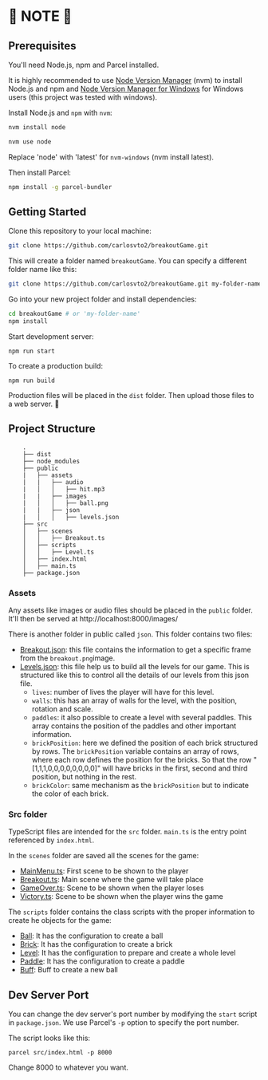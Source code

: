 # 🚨 NOTE 🚨
## Prerequisites

You'll need Node.js, npm and Parcel installed.

It is highly recommended to use [Node Version Manager](https://github.com/nvm-sh/nvm) (nvm) to install Node.js and npm and [Node Version Manager for Windows](https://github.com/coreybutler/nvm-windows) for Windows users (this project was tested with windows).

Install Node.js and `npm` with `nvm`:

```bash
nvm install node

nvm use node
```

Replace 'node' with 'latest' for `nvm-windows` (nvm install latest).

Then install Parcel:

```bash
npm install -g parcel-bundler
```

## Getting Started

Clone this repository to your local machine:

```bash
git clone https://github.com/carlosvto2/breakoutGame.git
```

This will create a folder named `breakoutGame`. You can specify a different folder name like this:

```bash
git clone https://github.com/carlosvto2/breakoutGame.git my-folder-name
```

Go into your new project folder and install dependencies:

```bash
cd breakoutGame # or 'my-folder-name'
npm install
```

Start development server:

```
npm run start
```

To create a production build:

```
npm run build
```

Production files will be placed in the `dist` folder. Then upload those files to a web server. 🎉

## Project Structure

```
    .
    ├── dist
    ├── node_modules
    ├── public
    |   ├── assets
    |   |   ├── audio
    |   │   │   ├── hit.mp3
    |   |   ├── images
    |   │   │   ├── ball.png
    |   |   ├── json
    |   │   │   ├── levels.json
    ├── src
    │   ├── scenes
    │   │   ├── Breakout.ts
    │   ├── scripts
    │   │   ├── Level.ts
    │   ├── index.html
    │   ├── main.ts
    ├── package.json
```

### Assets

Any assets like images or audio files should be placed in the `public` folder. It'll then be served at http://localhost:8000/images/

There is another folder in public called `json`. This folder contains two files:
* [Breakout.json](./public/assets/json/breakout.json): this file contains the information to get a specific frame from the `breakout.png`image.
* [Levels.json](./public/assets/json/levels.json): this file help us to build all the levels for our game. This is structured like this to control all the details of our levels from this json file.
  * `lives`: number of lives the player will have for this level.
  *  `walls`: this has an array of walls for the level, with the position, rotation and scale.
  *  `paddles`: it also possible to create a level with several paddles. This array contains the position of the paddles and other important information.
  *  `brickPosition`: here we defined the position of each brick structured by rows. The `brickPosition` variable contains an array of rows, where each row defines the position for the bricks. So that the row "[1,1,1,0,0,0,0,0,0,0,0]" will have bricks in the first, second and third position, but nothing in the rest.
  *  `brickColor`: same mechanism as the `brickPosition` but to indicate the color of each brick.

### Src folder

TypeScript files are intended for the `src` folder. `main.ts` is the entry point referenced by `index.html`.

In the `scenes` folder are saved all the scenes for the game:
* [MainMenu.ts](./src/scenes/MainMenu.ts): First scene to be shown to the player
* [Breakout.ts](./src/scenes/Breakout.ts): Main scene where the game will take place
* [GameOver.ts](./src/scenes/GameOver.ts): Scene to be shown when the player loses
* [Victory.ts](./src/scenes/Victory.ts): Scene to be shown when the player wins the game

The `scripts` folder contains the class scripts with the proper information to create he objects for the game:
* [Ball](./src/scripts/Ball.ts): It has the configuration to create a ball
* [Brick](./src/scripts/Brick.ts): It has the configuration to create a brick
* [Level](./src/scripts/Level.ts): It has the configuration to prepare and create a whole level
* [Paddle](./src/scripts/Paddle.ts): It has the configuration to create a paddle
* [Buff](./src/scripts/Buff.ts): Buff to create a new ball


## Dev Server Port

You can change the dev server's port number by modifying the `start` script in `package.json`. We use Parcel's `-p` option to specify the port number.

The script looks like this:

```
parcel src/index.html -p 8000
```

Change 8000 to whatever you want.
